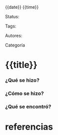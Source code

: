{{date}} {{time}}

Status: 

Tags:

Autores:

Categoría 


# {{title}}

### ¿Qué se hizo?


### ¿Cómo se hizo?


### ¿Qué se encontró? 


# referencias

